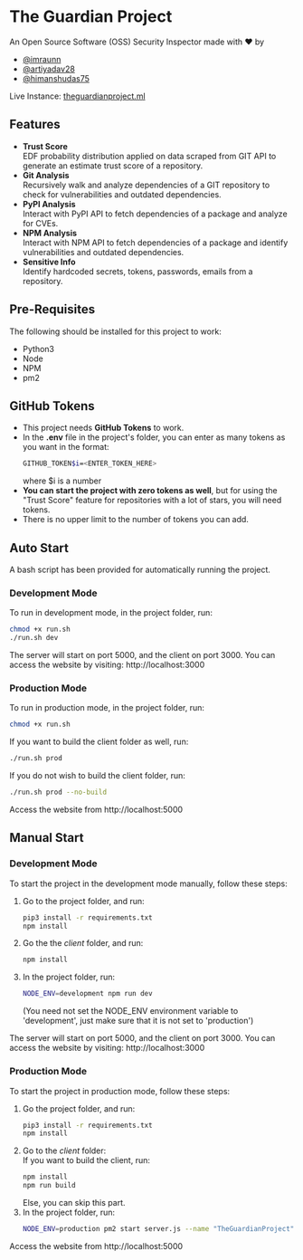 # The Guardian Project

An Open Source Software (OSS) Security Inspector made with ❤️ by 
- [@imraunn](https://github.com/imraunn)
- [@artiyadav28](https://github.com/artiyadav28)
- [@himanshudas75](https://github.com/himanshudas75)

Live Instance: [theguardianproject.ml](http://theguardianproject.ml)

## Features
- **Trust Score**  
    EDF probability distribution applied on data scraped from GIT API to generate an estimate trust score of a repository.
- **Git Analysis**  
    Recursively walk and analyze dependencies of a GIT repository to check for vulnerabilities and outdated dependencies.
- **PyPI Analysis**  
    Interact with PyPI API to fetch dependencies of a package and analyze for CVEs.
- **NPM Analysis**  
    Interact with NPM API to fetch dependencies of a package and identify vulnerabilities and outdated dependencies.
- **Sensitive Info**  
    Identify hardcoded secrets, tokens, passwords, emails from a repository.

## Pre-Requisites
The following should be installed for this project to work:
- Python3
- Node
- NPM
- pm2

## GitHub Tokens
- This project needs **GitHub Tokens** to work.
- In the **.env** file in the project's folder, you can enter as many tokens as you want in the format:
    ```bash
    GITHUB_TOKEN$i=<ENTER_TOKEN_HERE>
    ```
    where $i is a number
- **You can start the project with zero tokens as well**, but for using the "Trust Score" feature for repositories with a lot of stars, you will need tokens.
- There is no upper limit to the number of tokens you can add.

## Auto Start
A bash script has been provided for automatically running the project.
### Development Mode
To run in development mode, in the project folder, run:
```bash
chmod +x run.sh
./run.sh dev
```
The server will start on port 5000, and the client on port 3000. You can access the website by visiting: http://localhost:3000

### Production Mode
To run in production mode, in the project folder, run:
```bash
chmod +x run.sh
```
If you want to build the client folder as well, run:
```bash
./run.sh prod
```
If you do not wish to build the client folder, run:
```bash
./run.sh prod --no-build
```
Access the website from http://localhost:5000

## Manual Start
### Development Mode
To start the project in the development mode manually, follow these steps:
1. Go to the project folder, and run:
    ```bash
    pip3 install -r requirements.txt
    npm install
    ```
2. Go the the *client* folder, and run:
    ```bash
    npm install
    ```
3. In the project folder, run:
    ```bash
    NODE_ENV=development npm run dev
    ```
    (You need not set the NODE_ENV environment variable to 'development', just make sure that it is not set to 'production')  
  
The server will start on port 5000, and the client on port 3000. You can access the website by visiting: http://localhost:3000

### Production Mode
To start the project in production mode, follow these steps:
1. Go the project folder, and run:
    ```bash
    pip3 install -r requirements.txt
    npm install
    ```
2. Go to the *client* folder:  
    If you want to build the client, run:
    ```bash
    npm install
    npm run build
    ```
    Else, you can skip this part.
3. In the project folder, run:
    ```bash
    NODE_ENV=production pm2 start server.js --name "TheGuardianProject"
    ```
Access the website from http://localhost:5000